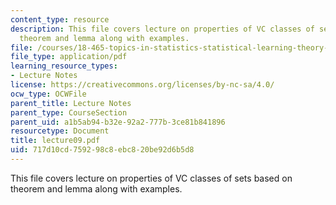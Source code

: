 ```yaml
---
content_type: resource
description: This file covers lecture on properties of VC classes of sets based on
  theorem and lemma along with examples.
file: /courses/18-465-topics-in-statistics-statistical-learning-theory-spring-2007/717d10cd759298c8ebc820be92d6b5d8_lecture09.pdf
file_type: application/pdf
learning_resource_types:
- Lecture Notes
license: https://creativecommons.org/licenses/by-nc-sa/4.0/
ocw_type: OCWFile
parent_title: Lecture Notes
parent_type: CourseSection
parent_uid: a1b5ab94-b32e-92a2-777b-3ce81b841896
resourcetype: Document
title: lecture09.pdf
uid: 717d10cd-7592-98c8-ebc8-20be92d6b5d8
---
```

This file covers lecture on properties of VC classes of sets based on theorem and lemma along with examples.